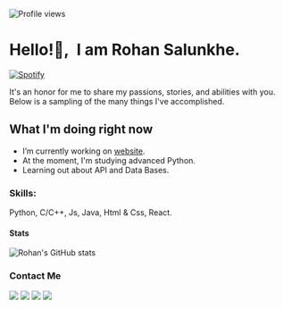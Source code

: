 ![Profile views](https://gpvc.arturio.dev/amrohan) 
# Hello!👋,&nbsp; I am Rohan Salunkhe.
[![Spotify](https://amrohann.vercel.app/api/spotify)](https://open.spotify.com/user/kgzfm4xv0udlhp30f5dhy2uci)


It's an honor for me to share my passions, stories, and abilities with you. Below is a sampling of the many things I've accomplished.

## What I'm doing right now
- I’m currently working on [website](https://rohan.ml).
- At the moment, I'm studying advanced Python.
- Learning out about API and Data Bases.


### Skills:
Python, C/C++, Js, Java, Html & Css, React.

#### Stats
![Rohan's GitHub stats](https://amrohanx.vercel.app/api?username=amrohan&show_icons=true&theme=radical&count_private=true)




### Contact Me
[<img src="https://img.icons8.com/nolan/30/instagram-new.png"/>](https://www.instagram.com/amrohann) 
[<img src="https://img.icons8.com/nolan/30/telegram-app.png"/>](https://t.me/amrohan)
[<img src="https://img.icons8.com/nolan/30/twitter.png"/>](https://twitter.com/amrohann) 
[<img src="https://img.icons8.com/nolan/30/github.png"/>](https://github.com/amrohan)
